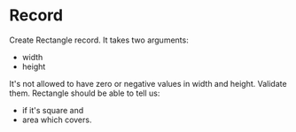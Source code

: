 # Record

Create Rectangle record. It takes two arguments:
- width
- height

It's not allowed to have zero or negative values in width and height. Validate them.
Rectangle should be able to tell us:
- if it's square and
- area which covers.